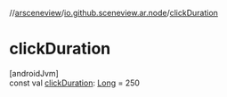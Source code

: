 //[arsceneview](../../index.md)/[io.github.sceneview.ar.node](index.md)/[clickDuration](click-duration.md)

# clickDuration

[androidJvm]\
const val [clickDuration](click-duration.md): [Long](https://kotlinlang.org/api/latest/jvm/stdlib/kotlin/-long/index.html) = 250
